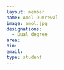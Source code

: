 ```yaml
---
layout: member
name: Amol Dumrewal
image: amol.jpg
designations: 
  - Dual degree
area:
bio:
email:
type: student
---
```

